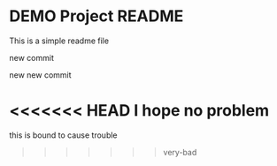 # DEMO Project README

This is a simple readme file

new commit

new new commit

<<<<<<< HEAD
I hope no problem
=======
this is bound to cause trouble
>>>>>>> very-bad
